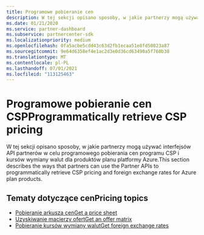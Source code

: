 ```yaml
---
title: Programowe pobieranie cen
description: W tej sekcji opisano sposoby, w jakie partnerzy mogą używać interfejsów API partnerów w celu programowego pobierania cen i kursów wymiany walut dla produktów planu platformy Azure.
ms.date: 01/21/2020
ms.service: partner-dashboard
ms.subservice: partnercenter-sdk
ms.localizationpriority: medium
ms.openlocfilehash: 0fa5acbe5cdd43c63d2fb1ecaa51e8fd50823a87
ms.sourcegitcommit: 9e64d6358ef4e1ac2d3e0d36cd63490a5f760b38
ms.translationtype: MT
ms.contentlocale: pl-PL
ms.lasthandoff: 07/01/2021
ms.locfileid: "113125463"
---
```

# <a name="programmatically-retrieve-csp-pricing"></a><span data-ttu-id="ffb47-103">Programowe pobieranie cen CSP</span><span class="sxs-lookup"><span data-stu-id="ffb47-103">Programmatically retrieve CSP pricing</span></span>

<span data-ttu-id="ffb47-104">W tej sekcji opisano sposoby, w jakie partnerzy mogą używać interfejsów API partnerów w celu programowego pobierania cen programu CSP i kursów wymiany walut dla produktów planu platformy Azure.</span><span class="sxs-lookup"><span data-stu-id="ffb47-104">This section describes the ways that partners can use the Partner APIs to programmatically retrieve CSP pricing and foreign exchange rates for Azure plan products.</span></span>

## <a name="pricing-topics"></a><span data-ttu-id="ffb47-105">Tematy dotyczące cen</span><span class="sxs-lookup"><span data-stu-id="ffb47-105">Pricing topics</span></span>

- [<span data-ttu-id="ffb47-106">Pobieranie arkusza cen</span><span class="sxs-lookup"><span data-stu-id="ffb47-106">Get a price sheet</span></span>](get-a-price-sheet.md)
- [<span data-ttu-id="ffb47-107">Uzyskiwanie macierzy ofert</span><span class="sxs-lookup"><span data-stu-id="ffb47-107">Get an offer matrix</span></span>](get-an-offer-matrix.md)
- [<span data-ttu-id="ffb47-108">Pobieranie kursów wymiany walut</span><span class="sxs-lookup"><span data-stu-id="ffb47-108">Get foreign exchange rates</span></span>](get-foreign-exchange-rates.md)
